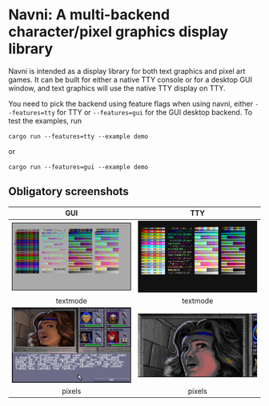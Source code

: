 # Navni: A multi-backend character/pixel graphics display library

Navni is intended as a display library for both text graphics and pixel art
games. It can be built for either a native TTY console or for a desktop GUI
window, and text graphics will use the native TTY display on TTY.

You need to pick the backend using feature flags when using navni, either
`--features=tty` for TTY or `--features=gui` for the GUI desktop backend.
To test the examples, run

    cargo run --features=tty --example demo

or

    cargo run --features=gui --example demo

## Obligatory screenshots

GUI | TTY
:---:|:---:
![](img/gui-demo.png) | ![](img/tty-demo.png)
textmode | textmode
![](img/gui-img.png) | ![](img/tty-img.png)
pixels | pixels
